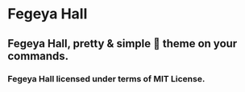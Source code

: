 # Fegeya Hall
## Fegeya Hall,  pretty &amp; simple 🎃 theme on your commands.


### Fegeya Hall licensed under terms of MIT License.
